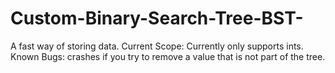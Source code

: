 Custom-Binary-Search-Tree-BST-
==============================

A fast way of storing data.
Current Scope: Currently only supports ints.  
Known Bugs: crashes if you try to remove a value that is not part of the tree.
